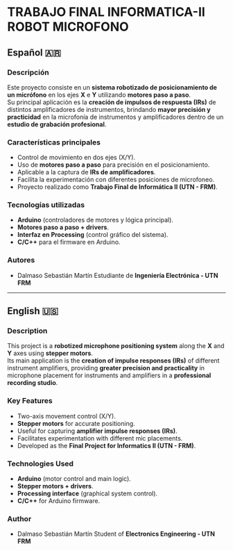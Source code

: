 # TRABAJO FINAL INFORMATICA-II ROBOT MICROFONO

## Español 🇦🇷

### Descripción
Este proyecto consiste en un **sistema robotizado de posicionamiento de un micrófono** en los ejes **X** e **Y** utilizando **motores paso a paso**.  
Su principal aplicación es la **creación de impulsos de respuesta (IRs)** de distintos amplificadores de instrumentos, brindando **mayor precisión y practicidad** en la microfonía de instrumentos y amplificadores dentro de un **estudio de grabación profesional**.

### Características principales
- Control de movimiento en dos ejes (X/Y).  
- Uso de **motores paso a paso** para precisión en el posicionamiento.  
- Aplicable a la captura de **IRs de amplificadores**.  
- Facilita la experimentación con diferentes posiciones de microfoneo.  
- Proyecto realizado como **Trabajo Final de Informática II (UTN - FRM)**.  

### Tecnologías utilizadas
- **Arduino** (controladores de motores y lógica principal).  
- **Motores paso a paso + drivers**.  
- **Interfaz en Processing** (control gráfico del sistema).  
- **C/C++** para el firmware en Arduino.  

### Autores
- Dalmaso Sebastián Martín Estudiante de **Ingeniería Electrónica - UTN FRM**  

---

## English 🇺🇸

### Description
This project is a **robotized microphone positioning system** along the **X** and **Y** axes using **stepper motors**.  
Its main application is the **creation of impulse responses (IRs)** of different instrument amplifiers, providing **greater precision and practicality** in microphone placement for instruments and amplifiers in a **professional recording studio**.

### Key Features
- Two-axis movement control (X/Y).  
- **Stepper motors** for accurate positioning.  
- Useful for capturing **amplifier impulse responses (IRs)**.  
- Facilitates experimentation with different mic placements.  
- Developed as the **Final Project for Informatics II (UTN - FRM)**.  

### Technologies Used
- **Arduino** (motor control and main logic).  
- **Stepper motors + drivers**.  
- **Processing interface** (graphical system control).  
- **C/C++** for Arduino firmware.  

### Author
- Dalmaso Sebastián Martín Student of **Electronics Engineering - UTN FRM**  


